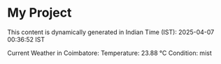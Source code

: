 # My Project

This content is dynamically generated in Indian Time (IST): 2025-04-07 00:36:52 IST


Current Weather in Coimbatore:
Temperature: 23.88 °C
Condition: mist
